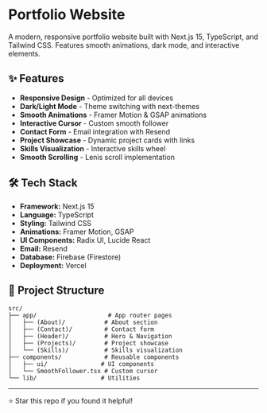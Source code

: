# Portfolio Website

A modern, responsive portfolio website built with Next.js 15, TypeScript, and Tailwind CSS. Features smooth animations, dark mode, and interactive elements.


## ✨ Features

- **Responsive Design** - Optimized for all devices
- **Dark/Light Mode** - Theme switching with next-themes
- **Smooth Animations** - Framer Motion & GSAP animations
- **Interactive Cursor** - Custom smooth follower
- **Contact Form** - Email integration with Resend
- **Project Showcase** - Dynamic project cards with links
- **Skills Visualization** - Interactive skills wheel
- **Smooth Scrolling** - Lenis scroll implementation

## 🛠️ Tech Stack

- **Framework:** Next.js 15
- **Language:** TypeScript
- **Styling:** Tailwind CSS
- **Animations:** Framer Motion, GSAP
- **UI Components:** Radix UI, Lucide React
- **Email:** Resend
- **Database:** Firebase (Firestore)
- **Deployment:** Vercel

## 📁 Project Structure

```
src/
├── app/                    # App router pages
│   ├── (About)/           # About section
│   ├── (Contact)/         # Contact form
│   ├── (Header)/          # Hero & Navigation
│   ├── (Projects)/        # Project showcase
│   └── (Skills)/          # Skills visualization
├── components/            # Reusable components
│   ├── ui/               # UI components
│   └── SmoothFollower.tsx # Custom cursor
└── lib/                  # Utilities
```

---

⭐ Star this repo if you found it helpful!
